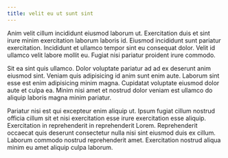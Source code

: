 ```yaml
---
title: velit eu ut sunt sint
---
```


Anim velit cillum incididunt eiusmod laborum ut. Exercitation duis et sint irure minim exercitation laborum laboris id. Eiusmod incididunt sunt pariatur exercitation. Incididunt et ullamco tempor sint eu consequat dolor. Velit id ullamco velit labore mollit eu. Fugiat nisi pariatur proident irure commodo.

Sit ea sint quis ullamco. Dolor voluptate pariatur ad ad ex deserunt anim eiusmod sint. Veniam quis adipisicing id anim sunt enim aute. Laborum sint esse est enim adipisicing minim magna. Cupidatat voluptate eiusmod dolor aute et culpa ea. Minim nisi amet et nostrud dolor veniam est ullamco do aliquip laboris magna minim pariatur.

Pariatur nisi est qui excepteur enim aliquip ut. Ipsum fugiat cillum nostrud officia cillum sit et nisi exercitation esse irure exercitation esse aliquip. Exercitation in reprehenderit in reprehenderit Lorem. Reprehenderit occaecat quis deserunt consectetur nulla nisi sint eiusmod duis ex cillum. Laborum commodo nostrud reprehenderit amet. Exercitation nostrud aliqua minim eu amet aliquip culpa laborum.